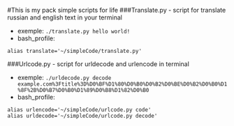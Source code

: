 #This is my pack simple scripts for life
###Translate.py - script for translate russian and english text in your terminal
* exemple: ``` ./translate.py hello world! ```
* bash_profile:
```shell
alias translate='~/simpleCode/translate.py'
```

###Urlcode.py - script for urldecode and urlencode in terminal
* exemple: ```./urldecode.py decode example.com%3Ftitle%3D%D0%BF%D1%80%D0%B0%D0%B2%D0%BE%D0%B2%D0%B0%D1%8F%2B%D0%B7%D0%B0%D1%89%D0%B8%D1%82%D0%B0```
* bash_profile:
```shell
alias urlencode='~/simpleCode/urlcode.py code'
alias urldecode='~/simpleCode/urlcode.py decode'
```
